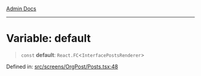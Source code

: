 [Admin Docs](/)

---

# Variable: default

> `const` **default**: `React.FC`\<`InterfacePostsRenderer`\>

Defined in: [src/screens/OrgPost/Posts.tsx:48](https://github.com/PalisadoesFoundation/talawa-admin/blob/main/src/screens/OrgPost/Posts.tsx#L48)
